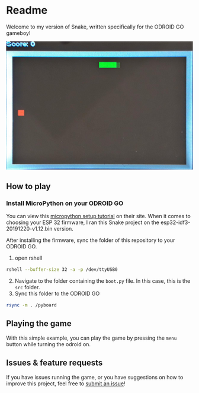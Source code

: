 # Readme

Welcome to my version of Snake, written specifically for the ODROID GO gameboy!

![snake preview](snake.jpg)

## How to play

### Install MicroPython on your ODROID GO

You can view this [micropython setup tutorial](https://wiki.odroid.com/odroid_go/micropython/01_micropython_setup) on their site. When it comes to choosing your ESP 32 firmware, I ran this Snake project on the esp32-idf3-20191220-v1.12.bin version.

After installing the firmware, sync the folder of this repository to your ODROID GO.

1. open rshell

```bash
rshell --buffer-size 32 -a -p /dev/ttyUSB0
```

2. Navigate to the folder containing the `boot.py` file. In this case, this is the `src` folder.
3. Sync this folder to the ODROID GO

```bash
rsync -m . /pyboard
```

## Playing the game

With this simple example, you can play the game by pressing the `menu` button while turning the odroid on.


## Issues & feature requests

If you have issues running the game, or you have suggestions on how to improve this project, feel free to [submit an issue](https://github.com/wserr/Snake/issues)!
